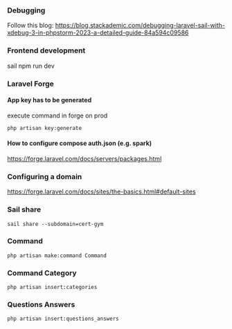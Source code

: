 ### Debugging 

Follow this blog: https://blog.stackademic.com/debugging-laravel-sail-with-xdebug-3-in-phpstorm-2023-a-detailed-guide-84a594c09586


### Frontend development 

sail npm run dev


### Laravel Forge

#### App key has to be generated
execute command in forge on prod

`php artisan key:generate`

#### How to configure compose auth.json (e.g. spark)
https://forge.laravel.com/docs/servers/packages.html

### Configuring a domain
https://forge.laravel.com/docs/sites/the-basics.html#default-sites


### Sail share

`sail share --subdomain=cert-gym`

### Command
`php artisan make:command Command`

### Command Category
`php artisan insert:categories`

### Questions Answers
`php artisan insert:questions_answers`

